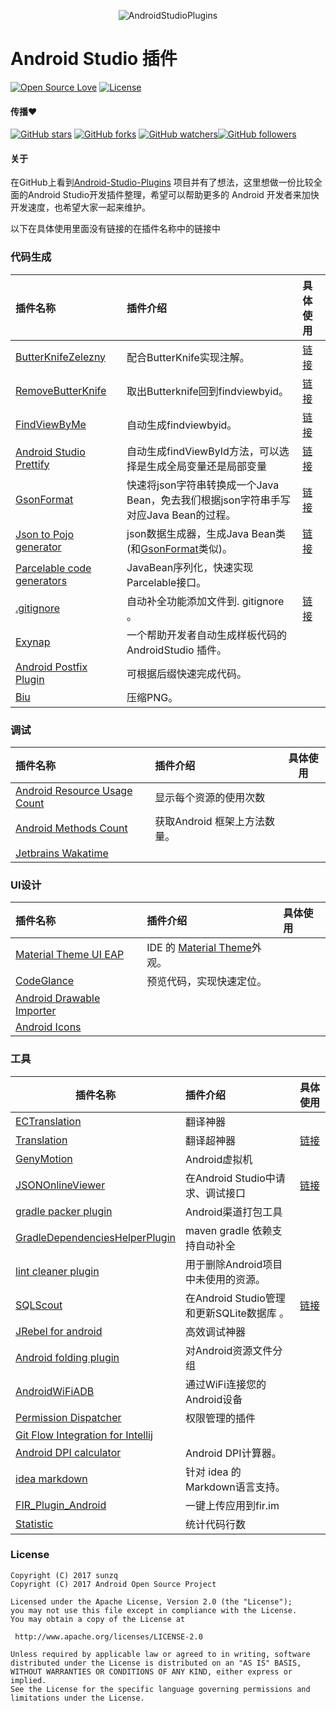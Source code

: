 <p align="center">
<img alt="AndroidStudioPlugins" src="https://github.com/sunzq19931016/Android-Studio-Plugins-cn/blob/master/assets/android_studio_plugin.png?raw=true">
</p>

# Android Studio 插件  
[![Open Source Love](https://badges.frapsoft.com/os/v1/open-source.svg?v=102)](https://opensource.org/licenses/Apache-2.0) [![License](https://img.shields.io/badge/license-Apache%202.0-blue.svg)](https://github.com/balsikandar/Android-Studio-Plugins/blob/master/LICENSE)

#### 传播:heart:

[![GitHub stars](https://img.shields.io/github/stars/sunzq19931016/Android-Studio-Plugins-cn.svg?style=social&label=Star)](https://github.com/sunzq19931016/Android-Studio-Plugins-cn) [![GitHub forks](https://img.shields.io/github/forks/sunzq19931016/Android-Studio-Plugins-cn.svg?style=social&label=Fork)](https://github.com/sunzq19931016/Android-Studio-Plugins-cn/fork) [![GitHub watchers](https://img.shields.io/github/watchers/sunzq19931016/Android-Studio-Plugins-cn.svg?style=social&label=Watch)](https://github.com/sunzq19931016/Android-Studio-Plugins-cn)[![GitHub followers](https://img.shields.io/github/followers/sunzq19931016.svg?style=social&label=Follow)](https://github.com/sunzq19931016)  

#### 关于

在GitHub上看到[Android-Studio-Plugins](https://github.com/balsikandar/Android-Studio-Plugins) 项目并有了想法，这里想做一份比较全面的Android Studio开发插件整理，希望可以帮助更多的 Android 开发者来加快开发速度，也希望大家一起来维护。

以下在具体使用里面没有链接的在插件名称中的链接中

  


### 代码生成

| 插件名称                                     | 插件介绍                                     | 具体使用                                     |
| :--------------------------------------- | :--------------------------------------- | :--------------------------------------- |
| [ButterKnifeZelezny](https://github.com/avast/android-butterknife-zelezny) | 配合ButterKnife实现注解。                       | [链接](https://plugins.jetbrains.com/plugin/7369-android-butterknife-zelezny) |
| [RemoveButterKnife](https://github.com/u3shadow/RemoveButterKnife) | 取出Butterknife回到findviewbyid。             | [链接](http://www.u3coding.com/2016/06/24/androidstudio-plugin-removebutterknife-di/) |
| [FindViewByMe](https://github.com/laobie/FindViewByMe) | 自动生成findviewbyid。                        | [链接](https://jaeger.itscoder.com/android/2015/11/27/find-view-by-me.html) |
| [Android Studio Prettify](https://plugins.jetbrains.com/plugin/7405-android-studio-prettify) | 自动生成findViewById方法，可以选择是生成全局变量还是局部变量     | [链接](https://github.com/Haehnchen/idea-android-studio-plugin) |
| [GsonFormat](https://github.com/zzz40500/GsonFormat) | 快速将json字符串转换成一个Java Bean，免去我们根据json字符串手写对应Java Bean的过程。 | [链接](https://plugins.jetbrains.com/plugin/7654-gsonformat) |
| [Json to Pojo generator](https://github.com/nvinayshetty/DTOnator) | json数据生成器，生成Java Bean类(和[GsonFormat](https://github.com/zzz40500/GsonFormat)类似)。 | [链接](https://plugins.jetbrains.com/plugin/7834-dto-generator) |
| [Parcelable code generators](https://github.com/mcharmas/android-parcelable-intellij-plugin) | JavaBean序列化，快速实现Parcelable接口。            |                                          |
| [.gitignore](https://github.com/hsz/idea-gitignore) | 自动补全功能添加文件到. gitignore 。                 | [链接](https://plugins.jetbrains.com/plugin/7495--ignore) |
| [Exynap](http://exynap.com/ )            | 一个帮助开发者自动生成样板代码的 AndroidStudio 插件。       |                                          |
| [Android Postfix Plugin](https://github.com/takahirom/android-postfix-plugin) | 可根据后缀快速完成代码。                             |                                          |
| [Biu](https://plugins.jetbrains.com/plugin/9788-biu) | 压缩PNG。                                   |                                          |



### 调试

| 插件名称                                     | 插件介绍               | 具体使用 |
| :--------------------------------------- | :----------------- | ---- |
| [Android Resource Usage Count](https://github.com/niorgai/Android-Resource-Usage-Count) | 显示每个资源的使用次数        |      |
| [Android Methods Count](https://plugins.jetbrains.com/plugin/8076-android-methods-count) | 获取Android 框架上方法数量。 |      |
| [Jetbrains Wakatime](https://github.com/wakatime/jetbrains-wakatime) |                    |      |



### UI设计

| 插件名称                                     | 插件介绍                                     | 具体使用 |
| :--------------------------------------- | :--------------------------------------- | :--- |
| [Material Theme UI EAP](https://github.com/mallowigi/material-theme-jetbrains-eap) | IDE 的 [Material Theme](https://github.com/equinusocio/material-theme)外观。 |      |
| [CodeGlance](http://plugins.jetbrains.com/plugin/7275?pr=androidstudio) | 预览代码，实现快速定位。                             |      |
| [Android Drawable Importer](https://github.com/winterDroid/android-drawable-importer-intellij-plugin) |                                          |      |
| [Android Icons](http://www.androidicons.com/) |                                          |      |



### 工具

| 插件名称                                     | 插件介绍                            | 具体使用                                     |
| ---------------------------------------- | :------------------------------ | :--------------------------------------- |
| [ECTranslation](https://github.com/Skykai521/ECTranslation) | 翻译神器                            |                                          |
| [Translation](https://github.com/YiiGuxing/TranslationPlugin) | 翻译超神器                           | [链接](http://yiiguxing.github.io/TranslationPlugin/start.html) |
| [GenyMotion](https://www.genymotion.com/plugins/) | Android虚拟机                      |                                          |
| [JSONOnlineViewer](https://plugins.jetbrains.com/plugin/7838-jsononlineviewer) | 在Android Studio中请求、调试接口         | [链接](https://plugins.jetbrains.com/plugin/7838-jsononlineviewer) |
| [gradle packer plugin](https://github.com/mcxiaoke/gradle-packer-plugin) | Android渠道打包工具                   |                                          |
| [GradleDependenciesHelperPlugin](https://github.com/ligi/GradleDependenciesHelperPlugin) | maven gradle 依赖支持自动补全           |                                          |
| [lint cleaner plugin](https://github.com/marcoRS/lint-cleaner-plugin) | 用于删除Android项目中未使用的资源。           |                                          |
| [SQLScout](https://plugins.jetbrains.com/plugin/8322-sqlscout-sqlite-support-) | 在Android Studio管理和更新SQLite数据库 。 | [链接](https://juejin.im/post/58e0d781a0bb9f0069ec08d3) |
| [JRebel for android](https://plugins.jetbrains.com/plugin/7936-jrebel-for-android) | 高效调试神器                          |                                          |
| [Android folding plugin](https://github.com/dmytrodanylyk/folding-plugin) | 对Android资源文件分组                  |                                          |
| [AndroidWiFiADB](https://github.com/pedrovgs/AndroidWiFiADB) | 通过WiFi连接您的Android设备             |                                          |
| [Permission Dispatcher](https://github.com/shiraji/permissions-dispatcher-plugin) | 权限管理的插件                         |                                          |
| [Git Flow Integration for Intellij](https://github.com/OpherV/gitflow4idea/) |                                 |                                          |
| [Android DPI calculator](https://plugins.jetbrains.com/plugin/7832-android-dpi-calculator) | Android DPI计算器。                 |                                          |
| [idea markdown](https://github.com/nicoulaj/idea-markdown) | 针对 idea 的Markdown语言支持。          |                                          |
| [FIR_Plugin_Android](https://github.com/FIRHQ/FIR_Plugin_Android) | 一键上传应用到fir.im                   |                                          |
| [Statistic](https://plugins.jetbrains.com/plugin/4509-statistic) | 统计代码行数                          |                                          |

  

### License

   ```
Copyright (C) 2017 sunzq
Copyright (C) 2017 Android Open Source Project

Licensed under the Apache License, Version 2.0 (the "License");
you may not use this file except in compliance with the License.
You may obtain a copy of the License at

    http://www.apache.org/licenses/LICENSE-2.0

Unless required by applicable law or agreed to in writing, software
distributed under the License is distributed on an "AS IS" BASIS,
WITHOUT WARRANTIES OR CONDITIONS OF ANY KIND, either express or implied.
See the License for the specific language governing permissions and
limitations under the License.
   ```
